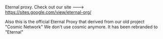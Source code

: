 Eternal proxy. Check out our site ---> https://sites.google.com/view/eternal-org/

Also this is the official Eternal Proxy that derived from our old project "Cosmic Network" We don't use cosmic anymore. It has been rebranded to "Eternal"
